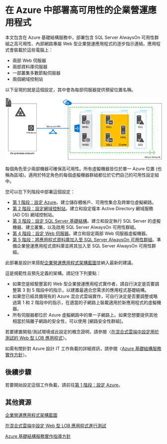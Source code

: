 <properties 
	pageTitle="在 Azure 中部署高可用性的企業營運應用程式" 
	description="您可以在 Azure 中透過五個階段，部署包含 SQL Server AlwaysOn 可用性群組的 Web 型、高可用性企業營運應用程式。" 
	documentationCenter=""
	services="virtual-machines" 
	authors="JoeDavies-MSFT" 
	manager="timlt" 
	editor=""
	tags="azure-resource-manager"/>

<tags 
	ms.service="virtual-machines" 
	ms.workload="infrastructure-services" 
	ms.tgt_pltfrm="na" 
	ms.devlang="na" 
	ms.topic="article" 
	ms.date="08/11/2015" 
	ms.author="josephd"/>

# 在 Azure 中部署高可用性的企業營運應用程式

本文包含在 Azure 基礎結構服務中，部署包含 SQL Server AlwaysOn 可用性群組之高可用性、內部網路專屬 Web 型企業營運應用程式的逐步指示連結。應用程式會裝載於這些電腦上：

- 兩部 Web 伺服器
- 兩部資料庫伺服器
- 一部叢集多數節點伺服器
- 兩個網域控制站

以下呈現的就是這個設定，其中會為每部伺服器提供預留位置名稱。

![](./media/virtual-machines-workload-high-availability-LOB-application-overview/workload-lobapp-phase4.png)
 
每個角色至少兩部機器可確保高可用性。所有虛擬機器皆位於單一 Azure 位置 (也稱為區域)。適用於特定角色的每個虛擬機器群組都位於它們自己的可用性設定組中。

您可以在下列階段中部署這個設定：

- [第 1 階段：設定 Azure](virtual-machines-workload-high-availability-LOB-application-phase1.md)。建立儲存體帳戶、可用性集合及跨單位虛擬網路。
- [第 2 階段：設定網域控制站](virtual-machines-workload-high-availability-LOB-application-phase2.md)。建立和設定複本 Active Directory 網域服務 (AD DS) 網域控制站。
- [第 3 階段：設定 SQL Server 基礎結構](virtual-machines-workload-high-availability-LOB-application-phase3.md)。建立和設定執行 SQL Server 的虛擬機器、建立叢集，以及啟用 SQL Server AlwaysOn 可用性群組。
- [第 4 階段：設定 Web 伺服器](virtual-machines-workload-high-availability-LOB-application-phase4.md)。建立和設定兩部 Web 伺服器虛擬機器。
- [第 5 階段：將應用程式資料庫加入至 SQL Server AlwaysOn 可用性群組](virtual-machines-workload-high-availability-LOB-application-phase5.md)。準備企業營運應用程式資料庫並將其加入至 SQL Server AlwaysOn 可用性群組。

此部署是設計來搭配[企業營運應用程式架構藍圖](http://msdn.microsoft.com/dn630664)並納入最新的建議。

這是規範性且預先定義的架構。請記住下列要點：

- 如果您是經驗豐富的 Web 型企業營運應用程式實作者，請自行決定是否要調整第 3 到 5 階段中的指示，以建置最適合您需求的應用程式基礎結構。 
- 如果您已經具備現有的 Azure 混合式雲端實作，可自行決定是否要調整或略過第 1 和 2 階段中的指示，在適當的子網路上裝載適用於新應用程式的虛擬機器。
- 所有伺服器都位於 Azure 虛擬網路中的單一子網路上。如果您想要提供其他相當於隔離子網路的安全性，可以使用 [網路安全性群組][](../virtual-networks/virtual-networks-nsg.md)。

若要建置開發/測試環境或此設定的概念證明，請參閱〈[在混合式雲端中設定用於測試的 Web 型 LOB 應用程式](../virtual-network/virtual-networks-setup-lobapp-hybrid-cloud-testing.md)〉。

如需有關針對 Azure 設計 IT 工作負載的詳細資訊，請參閱〈[Azure 基礎結構服務實作方針](virtual-machines-infrastructure-services-implementation-guidelines.md)〉。

## 後續步驟

若要開始設定這個工作負載，請前往[第 1 階段：設定 Azure](virtual-machines-workload-high-availability-LOB-application-phase1.md)。

## 其他資源

[企業營運應用程式架構藍圖](http://msdn.microsoft.com/dn630664)

[在混合式雲端中設定 Web 型 LOB 應用程式進行測試](../virtual-network/virtual-networks-setup-lobapp-hybrid-cloud-testing.md)

[Azure 基礎結構服務實作指導方針](virtual-machines-infrastructure-services-implementation-guidelines.md)

<!---HONumber=August15_HO7-->